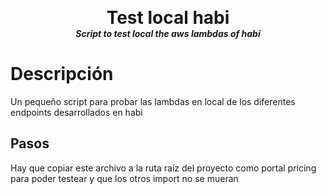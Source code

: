 <p align="center">
  <!-- <img width="300" src="https://github.com/dmtzs/SmartTerrariumR/blob/master/WikiAssets/GDLogo.png" alt="GDCode-logo"> -->
  <h1 align="center" style="margin: 0 auto 0 auto;">Test local habi</h1>
  <h5 align="center" style="margin: 0 auto 0 auto;">Script to test local the aws lambdas of habi</h5>
</p>

# Descripción
Un pequeño script para probar las lambdas en local de los diferentes endpoints desarrollados en habi

## Pasos
Hay que copiar este archivo a la ruta raíz del proyecto como portal pricing para poder testear y que los otros import no se mueran
